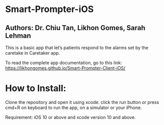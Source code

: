 # Smart-Prompter-iOS
## Authors: Dr. Chiu Tan, Likhon Gomes, Sarah Lehman
This is a basic app that let’s patients respond to the alarms set by the caretake in Caretaker app.

To read the complete app documentation, go to this link: https://likhongomes.github.io/Smart-Prompter-Client-iOS/

# How to Install:
Clone the repository and open it using xcode. click the run button or press cmd+R on keyboard to run the app, on a simulator or your iPhone.

Requirement: iOS 10 or above and xcode version 10 and above.
